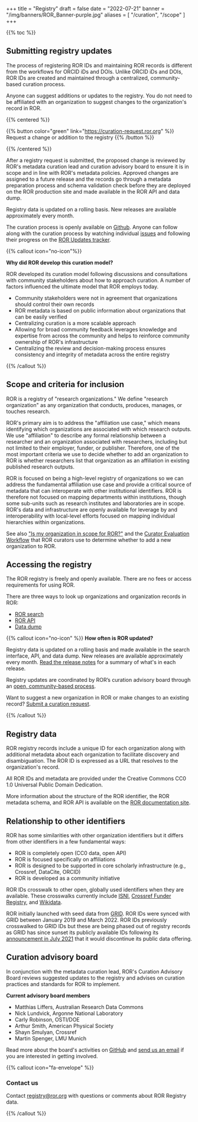 +++
title = "Registry"
draft = false
date = "2022-07-21"
banner = "/img/banners/ROR_Banner-purple.jpg"
aliases = [
    "/curation",
    "/scope"
]
+++

{{% toc %}}

## Submitting registry updates

The process of registering ROR IDs and maintaining ROR records is different from the workflows for ORCID iDs and DOIs. Unlike ORCID iDs and DOIs, ROR IDs are created and maintained through a centralized, community-based curation process.

Anyone can suggest additions or updates to the registry. You do not need to be affiliated with an organization to suggest changes to the organization's record in ROR.

{{% centered %}}

{{% button color="green" link="https://curation-request.ror.org" %}} Request a change or addition to the registry {{% /button %}}

{{% /centered %}}

After a registry request is submitted, the proposed change is reviewed by ROR's metadata curation lead and curation advisory board to ensure it is in scope and in line with ROR's metadata policies. Approved changes are assigned to a future release and the records go through a metadata preparation process and schema validation check before they are deployed on the ROR production site and made available in the ROR API and data dump.

Registry data is updated on a rolling basis. New releases are available approximately every month.

The curation process is openly available on [Github](https://github.com/ror-community/ror-updates#ror-updates). Anyone can follow along with the curation process by watching individual [issues](https://github.com/ror-community/ror-updates/issues) and following their progress on the [ROR Updates tracker](https://github.com/ror-community/ror-updates/projects/1).

{{% callout icon="no-icon"%}}

**Why did ROR develop this curation model?**

ROR developed its curation model following discussions and consultations with community stakeholders about how to approach curation. A number of factors influenced the ultimate model that ROR employs today.

- Community stakeholders were not in agreement that organizations should control their own records
- ROR metadata is based on public information about organizations that can be easily verified
- Centralizing curation is a more scalable approach
- Allowing for broad community feedback leverages knowledge and expertise from across the community and helps to reinforce community ownership of ROR's infrastructure
- Centralizing the review and decision-making process ensures consistency and integrity of metadata across the entire registry

{{% /callout %}}

## Scope and criteria for inclusion
ROR is a registry of "research organizations." We define "research organization" as any organization that conducts, produces, manages, or touches research.

ROR's primary aim is to address the "affiliation use case," which means identifying which organizations are associated with which research outputs. We use "affiliation" to describe any formal relationship between a researcher and an organization associated with researchers, including but not limited to their employer, funder, or publisher. Therefore, one of the most important criteria we use to decide whether to add an organization to ROR is whether researchers list that organization as an affiliation in existing published research outputs.

ROR is focused on being a high-level registry of organizations so we can address the fundamental affiliation use case and provide a critical source of metadata that can interoperate with other institutional identifiers. ROR is therefore not focused on mapping departments within institutions, though some sub-units such as research institutes and laboratories are in scope. ROR's data and infrastructure are openly available for leverage by and interoperability with local-level efforts focused on mapping individual hierarchies within organizations.

See also ["Is my organization in scope for ROR?"](/about/faqs/#is-my-organization-in-scope-for-ror) and the [Curator Evaluation Workflow](https://github.com/ror-community/ror-updates/wiki/Curator-Evaluation-Workflow:-New-Records) that ROR curators use to determine whether to add a new organization to ROR.

## Accessing the registry

The ROR registry is freely and openly available. There are no fees or access requirements for using ROR.

There are three ways to look up organizations and organization records in ROR:

- [ROR search](https://ror.org/search)
- [ROR API](https://api.ror.org/organizations)
- [Data dump](https://doi.org/10.5281/zenodo.6347574)

{{% callout icon="no-icon" %}}
**How often is ROR updated?**

Registry data is updated on a rolling basis and made available in the search interface, API, and data dump. New releases are available approximately every month. [Read the release notes](https://github.com/ror-community/ror-updates/releases) for a summary of what's in each release.

Registry updates are coordinated by ROR’s curation advisory board through an [open, community-based process](https://github.com/ror-community/ror-updates#ror-updates).

Want to suggest a new organization in ROR or make changes to an existing record? [Submit a curation request](https://curation-request.ror.org).

{{% /callout %}}

## Registry data
ROR registry records include a unique ID for each organization along with additional metadata about each organization to facilitate discovery and disambiguation. The ROR ID is expressed as a URL that resolves to the organization's record.

All ROR IDs and metadata are provided under the Creative Commons CC0 1.0 Universal Public Domain Dedication.

More information about the structure of the ROR identifier, the ROR metadata schema, and ROR API is available on the [ROR documentation site](https://ror.readme.io). 



## Relationship to other identifiers
ROR has some similarities with other organization identifiers but it differs from other identifiers in a few fundamental ways:

- ROR is completely open (CC0 data, open API)
- ROR is focused specifically on affiliations
- ROR is designed to be supported in core scholarly infrastructure (e.g., Crossref, DataCite, ORCID)
- ROR is developed as a community initiative

ROR IDs crosswalk to other open, globally used identifiers when they are available. These crosswalks currently include [ISNI](https://isni.org), [Crossref Funder Registry](https://www.crossref.org/services/funder-registry/), and [Wikidata](https://wikidata.org).

ROR initially launched with seed data from [GRID](https://grid.ac). ROR IDs were synced with GRID between January 2019 and March 2022. ROR IDs previously crosswalked to GRID IDs but these are being phased out of registry records as GRID has since sunset its publicly available IDs following its [announcement in July 2021](https://ror.org/blog/2021-07-12-ror-grid-the-way-forward/) that it would discontinue its public data offering.


## Curation advisory board
In conjunction with the metadata curation lead, ROR's Curation Advisory Board reviews suggested updates to the registry and advises on curation practices and standards for ROR to implement.

**Current advisory board members**

- Matthias Liffers, Australian Research Data Commons
- Nick Lundvick, Argonne National Laboratory
- Carly Robinson, OSTI/DOE
- Arthur Smith, American Physical Society
- Shayn Smulyan, Crossref
- Martin Spenger, LMU Munich

Read more about the board's activities on [GitHub](https://github.com/ror-community/ror-updates/wiki/ROR-Curation-Advisory-Board-Overview) and [send us an email](mailto:registry@ror.org) if you are interested in getting involved.


{{% callout icon="fa-envelope" %}}
### Contact us

Contact <registry@ror.org> with questions or comments about ROR Registry data. 

{{% /callout %}}
